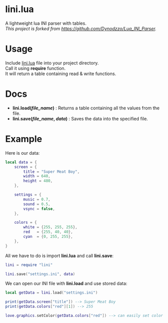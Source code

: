 # lini.lua
A lightweight lua INI parser with tables.<br />
*This project is forked from https://github.com/Dynodzzo/Lua_INI_Parser.*

# Usage
Include [lini.lua](https://github.com/nikneym/lini.lua/blob/main/lini.lua) file into your project directory.<br />
Call it using __require__ function.<br />
It will return a table containing read & write functions.<br />

# Docs
* __lini.load(*file_name*)__ : Returns a table containing all the values from the file.<br />
* __lini.save(*file_name*, *data*)__ : Saves the data into the specified file.

# Example
Here is our data:
```lua
local data = {
	screen = {
		title = "Super Meat Boy",
		width = 640,
		height = 480,
	},

	settings = {
		music = 0.7,
		sound = 0.5,
		vsync = false, 
	},

	colors = {
		white = {255, 255, 255},
		red   = {255, 40, 40},
		cyan  = {0, 255, 255},
	},
}
````

All we have to do is import __lini.lua__ and call __lini.save__:
```lua
lini = require "lini"

lini.save("settings.ini", data)
````

We can open our INI file with __lini.load__ and use stored data:
```lua
local getData = lini.load("settings.ini")

print(getData.screen["title"]) --> Super Meat Boy
print(getData.colors["red"][1]) --> 255

love.graphics.setColor(getData.colors["red"]) --> can easily set color to red.
````
